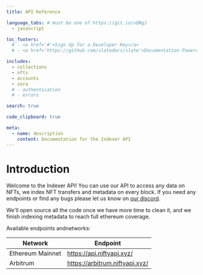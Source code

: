 ```yaml
---
title: API Reference

language_tabs: # must be one of https://git.io/vQNgJ
  - javascript

toc_footers:
  # - <a href='#'>Sign Up for a Developer Key</a>
  # - <a href='https://github.com/slatedocs/slate'>Documentation Powered by Slate</a>

includes:
  - collections
  - nfts
  - accounts
  - zora
  # - authentication
  # - errors

search: true

code_clipboard: true

meta:
  - name: description
    content: Documentation for the Indexer API
---
```


# Introduction

Welcome to the Indexer API! You can use our API to access any data on NFTs, we index NFT transfers and metadata on every block. If you need any endpoints or find any bugs please let us know on [our discord](https://discord.com/invite/kfByfux).

We'll open source all the code once we have more time to clean it, and we finish indexing metadata to reach full ethereum coverage.


Available endpoints andnetworks:

| Network          	| Endpoint                       	|
|------------------	|--------------------------------	|
| Ethereum Mainnet 	| https://api.niftyapi.xyz/      	|
| Arbitrum         	| https://arbitrum.niftyapi.xyz/ 	|
